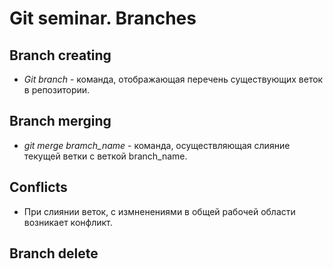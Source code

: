 # Git seminar. Branches

## Branch creating

* *Git branch* - команда, отображающая перечень существующих веток в репозитории.

## Branch merging

* *git merge bramch_name* - команда, осуществляющая слияние текущей ветки с веткой branch_name.

## Conflicts

* При слиянии веток, с измненениями в общей рабочей области возникает конфликт.

## Branch delete 